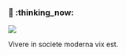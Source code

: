 ### 🤔 :thinking\_now:

[![](https://img.shields.io/badge/life-failing-red.svg?style=plastic)](https://twitter.com/namachan10777)

Vivere in societe moderna vix est.

<!--
**namachan10777/namachan10777** is a ✨ _special_ ✨ repository because its `README.md` (this file) appears on your GitHub profile.

Here are some ideas to get you started:

- 🔭 I’m currently working on ...
- 🌱 I’m currently learning ...
- 👯 I’m looking to collaborate on ...
- 🤔 I’m looking for help with ...
- 💬 Ask me about ...
- 📫 How to reach me: ...
- 😄 Pronouns: ...
- ⚡ Fun fact: ...
-->

